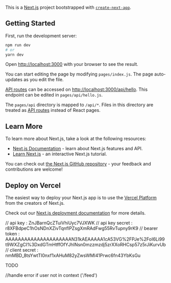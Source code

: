 This is a [Next.js](https://nextjs.org/) project bootstrapped with [`create-next-app`](https://github.com/vercel/next.js/tree/canary/packages/create-next-app).

## Getting Started

First, run the development server:

```bash
npm run dev
# or
yarn dev
```

Open [http://localhost:3000](http://localhost:3000) with your browser to see the result.

You can start editing the page by modifying `pages/index.js`. The page auto-updates as you edit the file.

[API routes](https://nextjs.org/docs/api-routes/introduction) can be accessed on [http://localhost:3000/api/hello](http://localhost:3000/api/hello). This endpoint can be edited in `pages/api/hello.js`.

The `pages/api` directory is mapped to `/api/*`. Files in this directory are treated as [API routes](https://nextjs.org/docs/api-routes/introduction) instead of React pages.

## Learn More

To learn more about Next.js, take a look at the following resources:

- [Next.js Documentation](https://nextjs.org/docs) - learn about Next.js features and API.
- [Learn Next.js](https://nextjs.org/learn) - an interactive Next.js tutorial.

You can check out [the Next.js GitHub repository](https://github.com/vercel/next.js/) - your feedback and contributions are welcome!

## Deploy on Vercel

The easiest way to deploy your Next.js app is to use the [Vercel Platform](https://vercel.com/new?utm_medium=default-template&filter=next.js&utm_source=create-next-app&utm_campaign=create-next-app-readme) from the creators of Next.js.

Check out our [Next.js deployment documentation](https://nextjs.org/docs/deployment) for more details.

// api key : ZnJBarnQcZTuiVhiUyc7VJXWK
// api key secret : r8XFBdpeC1hOsNDnXZivTqnflPZsgXmRAdFwg55RvTupny9rK9
// bearer token : AAAAAAAAAAAAAAAAAAAAAN31kAEAAAAA1cA53VG%2FPJe%2FoI6Li99t9WXZgCI%3DxdGTmHtffOfYJhINsn0mzzmzdj5zrXXoRHCsp57z5rJiKurvUb
// client secret : nmMBD_8tsYwtTI0nxf1xAHuM82yZwsWMI41Prwc6fn43YbKsGu


TODO 

//handle error if user not in context ('/feed')